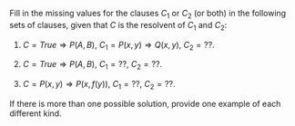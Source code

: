 

Fill in the missing values for the clauses $C_1$ or
$C_2$ (or both) in the following sets of clauses, given that $C$ is the
resolvent of $C_1$ and $C_2$:<br>

1.  $C = {True} \Rightarrow P(A,B)$,
    $C_1 = P(x,y) \Rightarrow Q(x,y)$, $C_2
    = ??$.<br>

2.  $C = {True} \Rightarrow P(A,B)$, $C_1 = ??$,
    $C_2 = ??$.<br>

3.  $C = P(x,y) \Rightarrow P(x,f(y))$, $C_1 = ??$,
    $C_2 = ??$.<br>

If there is more than one possible solution, provide one example of each
different kind.<br>
